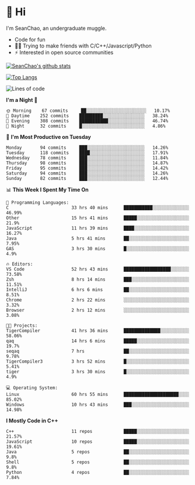 # 👋 Hi
I'm SeanChao, an undergraduate muggle.

- Code for fun
- 👨‍💻 Trying to make friends with C/C++/Javascript/Python
- ⚡ Interested in open source communities

[![SeanChao's github stats](https://i-github-readme-stats.vercel.app/api?username=seanchao&show_icons=true)](https://github.com/anuraghazra/github-readme-stats)

[![Top Langs](https://i-github-readme-stats.vercel.app/api/top-langs/?username=seanchao&layout=compact)](https://github.com/anuraghazra/github-readme-stats)

<!--START_SECTION:waka-->
![Lines of code](https://img.shields.io/badge/From%20Hello%20World%20I%27ve%20Written-1.5%20million%20lines%20of%20code-blue)

**I'm a Night 🦉** 

```text
🌞 Morning    67 commits     ██░░░░░░░░░░░░░░░░░░░░░░░   10.17% 
🌆 Daytime    252 commits    █████████░░░░░░░░░░░░░░░░   38.24% 
🌃 Evening    308 commits    ███████████░░░░░░░░░░░░░░   46.74% 
🌙 Night      32 commits     █░░░░░░░░░░░░░░░░░░░░░░░░   4.86%

```
📅 **I'm Most Productive on Tuesday** 

```text
Monday       94 commits     ███░░░░░░░░░░░░░░░░░░░░░░   14.26% 
Tuesday      118 commits    ████░░░░░░░░░░░░░░░░░░░░░   17.91% 
Wednesday    78 commits     ███░░░░░░░░░░░░░░░░░░░░░░   11.84% 
Thursday     98 commits     ███░░░░░░░░░░░░░░░░░░░░░░   14.87% 
Friday       95 commits     ███░░░░░░░░░░░░░░░░░░░░░░   14.42% 
Saturday     94 commits     ███░░░░░░░░░░░░░░░░░░░░░░   14.26% 
Sunday       82 commits     ███░░░░░░░░░░░░░░░░░░░░░░   12.44%

```


📊 **This Week I Spent My Time On** 

```text
💬 Programming Languages: 
C                        33 hrs 40 mins      ███████████░░░░░░░░░░░░░░   46.99% 
Other                    15 hrs 41 mins      █████░░░░░░░░░░░░░░░░░░░░   21.9% 
JavaScript               11 hrs 39 mins      ████░░░░░░░░░░░░░░░░░░░░░   16.27% 
Java                     5 hrs 41 mins       ██░░░░░░░░░░░░░░░░░░░░░░░   7.95% 
GAS                      3 hrs 30 mins       █░░░░░░░░░░░░░░░░░░░░░░░░   4.9%

🔥 Editors: 
VS Code                  52 hrs 43 mins      ██████████████████░░░░░░░   73.58% 
Zsh                      8 hrs 14 mins       ███░░░░░░░░░░░░░░░░░░░░░░   11.51% 
IntelliJ                 6 hrs 6 mins        ██░░░░░░░░░░░░░░░░░░░░░░░   8.51% 
Chrome                   2 hrs 22 mins       ░░░░░░░░░░░░░░░░░░░░░░░░░   3.32% 
Browser                  2 hrs 12 mins       ░░░░░░░░░░░░░░░░░░░░░░░░░   3.08%

🐱‍💻 Projects: 
TigerCompiler            41 hrs 36 mins      ██████████████░░░░░░░░░░░   58.06% 
qaq                      14 hrs 6 mins       █████░░░░░░░░░░░░░░░░░░░░   19.7% 
seqaq                    7 hrs               ██░░░░░░░░░░░░░░░░░░░░░░░   9.78% 
TigerCompiler3           3 hrs 52 mins       █░░░░░░░░░░░░░░░░░░░░░░░░   5.41% 
tiger                    3 hrs 30 mins       █░░░░░░░░░░░░░░░░░░░░░░░░   4.9%

💻 Operating System: 
Linux                    60 hrs 55 mins      █████████████████████░░░░   85.02% 
Windows                  10 hrs 43 mins      ███░░░░░░░░░░░░░░░░░░░░░░   14.98%

```

**I Mostly Code in C++** 

```text
C++                      11 repos            █████░░░░░░░░░░░░░░░░░░░░   21.57% 
JavaScript               10 repos            █████░░░░░░░░░░░░░░░░░░░░   19.61% 
Java                     5 repos             ██░░░░░░░░░░░░░░░░░░░░░░░   9.8% 
Shell                    5 repos             ██░░░░░░░░░░░░░░░░░░░░░░░   9.8% 
Python                   4 repos             ██░░░░░░░░░░░░░░░░░░░░░░░   7.84%

```



<!--END_SECTION:waka-->
